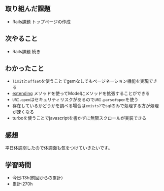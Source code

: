 ## 取り組んだ課題
- Rails課題 トップページの作成

## 次やること
- Rails課題 続き

## わかったこと
- `limit`と`offset`を使うことでgemなしでもページネーション機能を実現できる
- [extending](https://railsdoc.com/page/extending) メソッドを使ってModelにメソッドを拡張することができる
- `URI.open`はセキュリティリスクがあるので`URI.parse#open`を使う
- 存在しているかどうかを調べる場合は`exists?`でsqlのみで処理する方が処理が速くなる
- turboを使うことでjavascriptを書かずに無限スクロールが実装できる

## 感想
平日体調崩したので体調面も気をつけていきたいです。

## 学習時間
- 今日:13h(前回からの累計）
- 累計:270h
